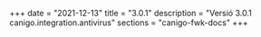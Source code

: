 +++
date        = "2021-12-13"
title       = "3.0.1"
description = "Versió 3.0.1 canigo.integration.antivirus"
sections    = "canigo-fwk-docs"
+++